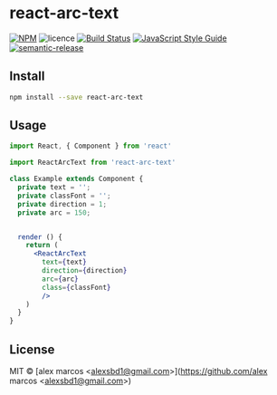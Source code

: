 # react-arc-text

>

[![NPM](https://img.shields.io/npm/v/react-arc-text.svg)](https://www.npmjs.com/package/react-arc-text)
![licence](https://img.shields.io/badge/licence-MIT-blue.svg?style=flat)
[![Build Status](https://travis-ci.org/kappys1/arc-text.svg?branch=master)](https://travis-ci.org/kappys1/arc-text)
[![JavaScript Style Guide](https://img.shields.io/badge/code_style-standard-brightgreen.svg)](https://standardjs.com)
[![semantic-release](https://img.shields.io/badge/%20%20%F0%9F%93%A6%F0%9F%9A%80-semantic--release-e10079.svg)](https://github.com/semantic-release/semantic-release)


## Install

```bash
npm install --save react-arc-text
```

## Usage

```jsx
import React, { Component } from 'react'

import ReactArcText from 'react-arc-text'

class Example extends Component {
  private text = '';
  private classFont = '';
  private direction = 1;
  private arc = 150;


  render () {
    return (
      <ReactArcText
        text={text}
        direction={direction}
        arc={arc}
        class={classFont}
        />
    )
  }
}
```

## License

MIT © [alex marcos &lt;alexsbd1@gmail.com&gt;](https://github.com/alex marcos &lt;alexsbd1@gmail.com&gt;)
